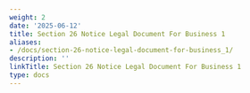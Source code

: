 ```yaml
---
weight: 2
date: '2025-06-12'
title: Section 26 Notice Legal Document For Business 1
aliases:
- /docs/section-26-notice-legal-document-for-business_1/
description: ''
linkTitle: Section 26 Notice Legal Document For Business 1
type: docs
---
```


